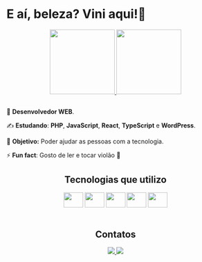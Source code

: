 # E aí, beleza? Vini aqui!👋

<div align='center'>
    <a href="https://github.com/viniNascimento63?tab=repositories">
        <img height="150em" src="https://github-readme-stats.vercel.app/api?username=viniNascimento63&show_icons=true&theme=react&locale=pt-br"&hide=contribs,prs/>
    </a>
    <a href="https://github.com/viniNascimento63?tab=repositories">
        <img height="150em" src="https://github-readme-stats.vercel.app/api/top-langs/?username=viniNascimento63&layout=compact&theme=react&locale=pt-br"/>
    </a>
</div>

##

🧐 **Desenvolvedor WEB**.

✍️ **Estudando**: **PHP**, **JavaScript**, **React**, **TypeScript** e **WordPress**.

🎯 **Objetivo:** Poder ajudar as pessoas com a tecnologia.

⚡ **Fun fact**: Gosto de ler e tocar violão 🎵

<div align='center'>
    <h2>Tecnologias que utilizo</h2>
    <img src="https://cdn.jsdelivr.net/gh/devicons/devicon@latest/icons/php/php-original.svg" height='35px' width='45px'/>
    <img src="https://cdn.jsdelivr.net/gh/devicons/devicon/icons/javascript/javascript-original.svg" height='35px' width='45px'/>
    <img src="https://cdn.jsdelivr.net/gh/devicons/devicon@latest/icons/react/react-original-wordmark.svg" height='35px' width='45px'/>
    <img src="https://cdn.jsdelivr.net/gh/devicons/devicon@latest/icons/typescript/typescript-original.svg" height='35px' width='45px'/>
    <img src="https://cdn.jsdelivr.net/gh/devicons/devicon/icons/wordpress/wordpress-plain-wordmark.svg" height='35px' width='45px'/>
</div>

<br/>

<div align='center'>
    <h2>Contatos</h2>
    <a href='https://www.linkedin.com/in/vin%C3%ADcius-nascimento-920040214/'>
        <img src='https://img.shields.io/badge/linkedin-%230077B5.svg?style=for-the-badge&logo=linkedin&logoColor=white'/>
    </a>
    <a href='mailto: jobsvn@outlook.com'>
        <img src='https://img.shields.io/badge/Microsoft_Outlook-0078D4?style=for-the-badge&logo=microsoft-outlook&logoColor=white'/>
    </a>
</div>
